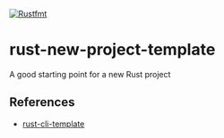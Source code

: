 
[![Rustfmt](https://github.com/ArmandoReyesRepo/github-actions-rust-example-abrm/actions/workflows/rustfmt.yml/badge.svg)](https://github.com/ArmandoReyesRepo/github-actions-rust-example-abrm/actions/workflows/rustfmt.yml)

# rust-new-project-template
A good starting point for a new Rust project

## References

* [rust-cli-template](https://github.com/kbknapp/rust-cli-template)
